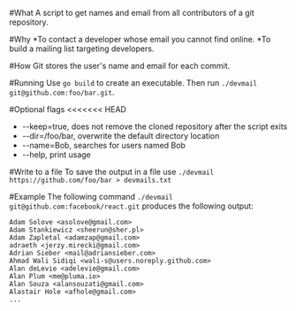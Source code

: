 #What
A script to get names and email from all contributors of a git repository.

#Why
*To contact a developer whose email you cannot find online.
*To build a mailing list targeting developers.

#How
Git stores the user's name and email for each commit.

#Running
Use `go build` to create an executable. Then run `./devmail git@github.com:foo/bar.git`.

#Optional flags
<<<<<<< HEAD
- --keep=true, does not remove the cloned repository after the script exits
- --dir=/foo/bar, overwrite the default directory location
- --name=Bob, searches for users named Bob
- --help, print usage

#Write to a file
To save the output in a file use `./devmail https://github.com/foo/bar > devmails.txt`

#Example
The following command `./devmail git@github.com:facebook/react.git` produces the following output:
```
Adam Solove <asolove@gmail.com>
Adam Stankiewicz <sheerun@sher.pl>
Adam Zapletal <adamzap@gmail.com>
adraeth <jerzy.mirecki@gmail.com>
Adrian Sieber <mail@adriansieber.com>
Ahmad Wali Sidiqi <wali-s@users.noreply.github.com>
Alan deLevie <adelevie@gmail.com>
Alan Plum <me@pluma.io>
Alan Souza <alansouzati@gmail.com>
Alastair Hole <afhole@gmail.com>
...
```

